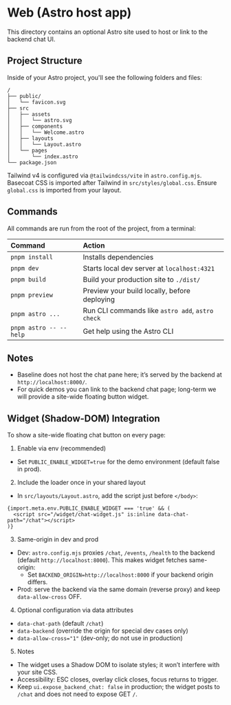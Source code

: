 # Web (Astro host app)

This directory contains an optional Astro site used to host or link to the backend chat UI.

## Project Structure

Inside of your Astro project, you'll see the following folders and files:

```text
/
├── public/
│   └── favicon.svg
├── src
│   ├── assets
│   │   └── astro.svg
│   ├── components
│   │   └── Welcome.astro
│   ├── layouts
│   │   └── Layout.astro
│   └── pages
│       └── index.astro
└── package.json
```

Tailwind v4 is configured via `@tailwindcss/vite` in `astro.config.mjs`. Basecoat CSS is imported after Tailwind in `src/styles/global.css`. Ensure `global.css` is imported from your layout.

## Commands

All commands are run from the root of the project, from a terminal:

| Command                   | Action                                           |
| :------------------------ | :----------------------------------------------- |
| `pnpm install`           | Installs dependencies                            |
| `pnpm dev`               | Starts local dev server at `localhost:4321`      |
| `pnpm build`           | Build your production site to `./dist/`          |
| `pnpm preview`         | Preview your build locally, before deploying     |
| `pnpm astro ...`       | Run CLI commands like `astro add`, `astro check` |
| `pnpm astro -- --help` | Get help using the Astro CLI                     |

## Notes
- Baseline does not host the chat pane here; it’s served by the backend at `http://localhost:8000/`.
- For quick demos you can link to the backend chat page; long-term we will provide a site-wide floating button widget.

## Widget (Shadow-DOM) Integration

To show a site-wide floating chat button on every page:

1) Enable via env (recommended)
- Set `PUBLIC_ENABLE_WIDGET=true` for the demo environment (default false in prod).

2) Include the loader once in your shared layout
- In `src/layouts/Layout.astro`, add the script just before `</body>`:

```astro
{import.meta.env.PUBLIC_ENABLE_WIDGET === 'true' && (
  <script src="/widget/chat-widget.js" is:inline data-chat-path="/chat"></script>
)}
```

3) Same-origin in dev and prod
- Dev: `astro.config.mjs` proxies `/chat`, `/events`, `/health` to the backend (default `http://localhost:8000`). This makes widget fetches same-origin:
  - Set `BACKEND_ORIGIN=http://localhost:8000` if your backend origin differs.
- Prod: serve the backend via the same domain (reverse proxy) and keep `data-allow-cross` OFF.

4) Optional configuration via data attributes
- `data-chat-path` (default `/chat`)
- `data-backend` (override the origin for special dev cases only)
- `data-allow-cross="1"` (dev-only; do not use in production)

5) Notes
- The widget uses a Shadow DOM to isolate styles; it won’t interfere with your site CSS.
- Accessibility: ESC closes, overlay click closes, focus returns to trigger.
- Keep `ui.expose_backend_chat: false` in production; the widget posts to `/chat` and does not need to expose GET `/`.
